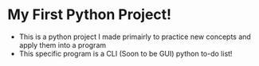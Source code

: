 # My First Python Project!
- This is a python project I made primairly to practice new concepts and apply them into a program
- This specific program is a CLI (Soon to be GUI) python to-do list!

